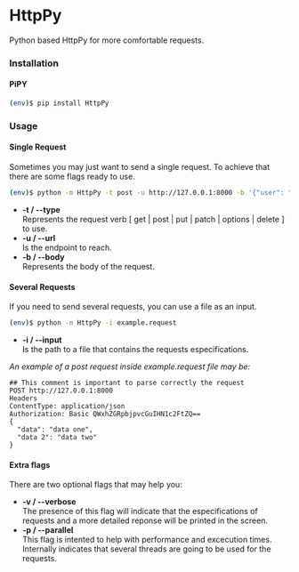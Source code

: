 # HttpPy

Python based HttpPy for more comfortable requests.

### Installation
#### PiPY
```sh
(env)$ pip install HttpPy
```

### Usage
#### Single Request
Sometimes you may just want to send a single request. To achieve that there are some flags ready to use.
```sh
(env)$ python -m HttpPy -t post -u http://127.0.0.1:8000 -b '{"user": "eve", "password": "12345"}'
```
 - **-t / --type**  
Represents the request verb [ get | post | put | patch | options | delete ] to use.
 - **-u / --url**  
Is the endpoint to reach.
 - **-b / --body**  
 Represents the body of the request.


#### Several Requests
If you need to send several requests, you can use a file as an input.
```sh
(env)$ python -m HttpPy -i example.request
```
 - **-i / --input**  
 Is the path to a file that contains the requests especifications.

*An example of a post request inside example.request file may be:*  
```
## This comment is important to parse correctly the request
POST http://127.0.0.1:8000
Headers
ContentType: application/json
Authorization: Basic QWxhZGRpbjpvcGuIHN1c2FtZQ==
{
  "data": "data one",
  "data 2": "data two"
}
```  

#### Extra flags
There are two optional flags that may help you:
- **-v / --verbose**  
The presence of this flag will indicate that the especifications of requests and a more detailed reponse will be printed in the screen.
- **-p / --parallel**  
This flag is intented to help with performance and excecution times. Internally indicates that several threads are going to be used for the requests.
